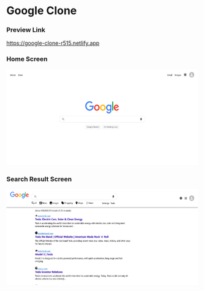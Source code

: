 # Google Clone

### Preview Link
<a href="https://google-clone-r515.netlify.app" target="_blank">https://google-clone-r515.netlify.app</a>

### Home Screen

<img src="./screens/Home.png" width='500' height='250'>

### Search Result Screen

<img src="./screens/SearchResult.png" width='500' height='250'>
